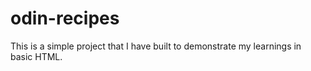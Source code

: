 # odin-recipes
This is a simple project that I have built to demonstrate my learnings in basic HTML.
